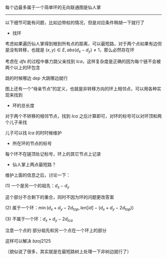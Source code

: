 每个边最多属于一个简单环的无向联通图是仙人掌

---

以下细节可能有问题，比如边带权的情况，但是对应条件稍胡一下就行了

- 找环

考虑如果遍历仙人掌得到根到所有点的距离，可以最短路，对于两个点如果有边但是没有转移，也就是 $(x,y)\in E,abs(d_x-d_y)\neq 1$，那么必然存在环

考虑在 $dfs$ 的过程中暴力跳父亲找到 $lca$，这样复杂度是正确的因为每个链不会被两个以上的环包含

跳的时候哪边 $dep$ 大跳哪边就行

图上还有一个“母亲节点”的定义，也就是非转移方向的环上相邻点，可以用各种实现来找到

- 环的总长度

对于两个不转移的相邻节点，找到 $lca$ 之后计算即可，对环的标号可以对环顶和两个儿子来找

儿子可以找 $lca$ 的时时候维护

- 所在环的节点的标号

每个环不在链顶处记标号，环上的其它节点上记录

- 仙人掌上两点最短路？

维护上面的信息之后，讨论一下：

$(1)$ 一个是另一个的祖先：$d_x-d_y$ 

这个部分不合剩下的重合，同时不因为环的问题更改答案

$(2)$ 属于一个环：$\min(d_x+d_y-2d_{top},len[id]-(d_x+d_y-2d_{top}))$

$(3)$ 不属于一个环：$d_x+d_y-2d_{lca}$

注意一个点的 部分祖先和另一个点在一个环上的部分

这样可以解决 $bzoj2125$

（貌似说了很多，其实就是在最短路树上处理一下非树边就行了）